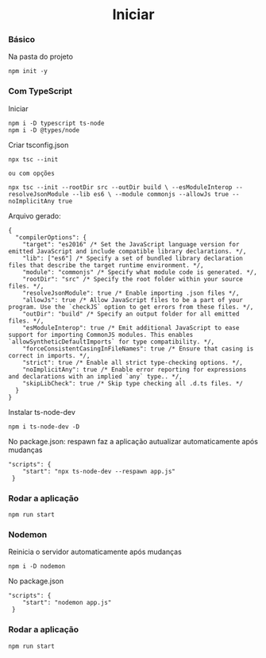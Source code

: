 <h1 align="center">Iniciar</h1>

<h3>Básico</h3>
<p>Na pasta do projeto</p>

```
npm init -y
```
<h3>Com TypeScript</h3>
<p>Iniciar</p>

```
npm i -D typescript ts-node
npm i -D @types/node
```
<p>Criar tsconfig.json</p>

```
npx tsc --init

ou com opções

npx tsc --init --rootDir src --outDir build \ --esModuleInterop --resolveJsonModule --lib es6 \ --module commonjs --allowJs true --noImplicitAny true
```
<p>Arquivo gerado:</p>

```
{
  "compilerOptions": {
    "target": "es2016" /* Set the JavaScript language version for emitted JavaScript and include compatible library declarations. */,
    "lib": ["es6"] /* Specify a set of bundled library declaration files that describe the target runtime environment. */,
    "module": "commonjs" /* Specify what module code is generated. */,
    "rootDir": "src" /* Specify the root folder within your source files. */,
    "resolveJsonModule": true /* Enable importing .json files */,
    "allowJs": true /* Allow JavaScript files to be a part of your program. Use the `checkJS` option to get errors from these files. */,
    "outDir": "build" /* Specify an output folder for all emitted files. */,
    "esModuleInterop": true /* Emit additional JavaScript to ease support for importing CommonJS modules. This enables `allowSyntheticDefaultImports` for type compatibility. */,
    "forceConsistentCasingInFileNames": true /* Ensure that casing is correct in imports. */,
    "strict": true /* Enable all strict type-checking options. */,
    "noImplicitAny": true /* Enable error reporting for expressions and declarations with an implied `any` type.. */,
    "skipLibCheck": true /* Skip type checking all .d.ts files. */
  }
}

```
<p>Instalar ts-node-dev</p>

```
npm i ts-node-dev -D
```
<p>No package.json: respawn faz a aplicação autualizar automaticamente após mudanças</p>

```
"scripts": {
    "start": "npx ts-node-dev --respawn app.js"
 }
```
<h3>Rodar a aplicação</h3>

```
npm run start
```

<h3>Nodemon</h3>
<p>Reinicia o servidor automaticamente após mudanças</p>

```
npm i -D nodemon
````
<p>No package.json</p>

```
"scripts": {
    "start": "nodemon app.js"
 }
```
<h3>Rodar a aplicação</h3>

```
npm run start
```
